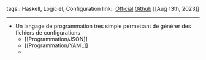 tags:: Haskell, Logiciel, Configuration
link:: [Official](https://dhall-lang.org/) [Github](https://github.com/dhall-lang/dhall-lang)
[[Aug 13th, 2023]]
***

- Un langage de programmation très simple permettant de générer des fichiers de configurations
	- [[Programmation/JSON]]
	- [[Programmation/YAML]]
	-